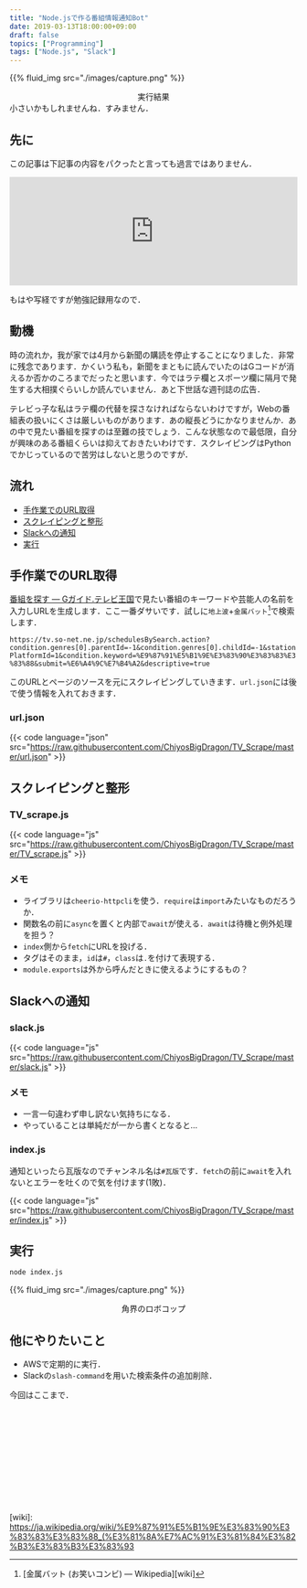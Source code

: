 ```yaml
---
title: "Node.jsで作る番組情報通知Bot"
date: 2019-03-13T18:00:00+09:00
draft: false
topics: ["Programming"]
tags: ["Node.js", "Slack"]
---
```


{{% fluid_img src="./images/capture.png" %}}
<center><figcaption>実行結果</figcaption></center>
小さいかもしれませんね．すみません．

## 先に
この記事は下記事の内容をパクったと言っても過言ではありません．

<iframe src="https://hatenablog-parts.com/embed?url=https%3A%2F%2Fblog.honjala.net%2Fentry%2F2018%2F09%2F13%2F004442" style="border: 0; width: 100%; height: 190px;" allowfullscreen scrolling="no" allow="autoplay; encrypted-media"></iframe>

もはや写経ですが勉強記録用なので．

## 動機
時の流れか，我が家では4月から新聞の購読を停止することになりました．非常に残念であります．かくいう私も，新聞をまともに読んでいたのはGコードが消えるか否かのころまでだったと思います．今ではラテ欄とスポーツ欄に隔月で発生する大相撲ぐらいしか読んでいません．あと下世話な週刊誌の広告．

テレビっ子な私はラテ欄の代替を探さなければならないわけですが，Webの番組表の扱いにくさは厳しいものがあります．あの縦長どうにかなりませんか．あの中で見たい番組を探すのは至難の技でしょう．こんな状態なので最低限，自分が興味のある番組くらいは抑えておきたいわけです．スクレイピングはPythonでかじっているので苦労はしないと思うのですが．

## 流れ
- [手作業でのURL取得](#手作業でのURL取得)
- [スクレイピングと整形](#スクレイピングと整形)
- [Slackへの通知](#Slackへの通知)
- [実行](#実行)

## 手作業でのURL取得
[番組を探す &mdash; Gガイド.テレビ王国][検索]で見たい番組のキーワードや芸能人の名前を入力しURLを生成します．ここ一番ダサいです．試しに`地上波`+`金属バット`[^1]で検索します．

`https://tv.so-net.ne.jp/schedulesBySearch.action?condition.genres[0].parentId=-1&condition.genres[0].childId=-1&stationPlatformId=1&condition.keyword=%E9%87%91%E5%B1%9E%E3%83%90%E3%83%83%E3%83%88&submit=%E6%A4%9C%E7%B4%A2&descriptive=true`

このURLとページのソースを元にスクレイピングしていきます．`url.json`には後で使う情報を入れておきます．
### url.json
{{< code language="json" src="https://raw.githubusercontent.com/ChiyosBigDragon/TV_Scrape/master/url.json" >}}

## スクレイピングと整形
### TV_scrape.js
{{< code language="js" src="https://raw.githubusercontent.com/ChiyosBigDragon/TV_Scrape/master/TV_scrape.js" >}}

### メモ
- ライブラリは`cheerio-httpcli`を使う．`require`は`import`みたいなものだろうか．
- 関数名の前に`async`を置くと内部で`await`が使える．`await`は待機と例外処理を担う？
- `index`側から`fetch`にURLを投げる．
- タグはそのまま，`id`は`#`，`class`は`.`を付けて表現する．
- `module.exports`は外から呼んだときに使えるようにするもの？

## Slackへの通知
### slack.js
{{< code language="js" src="https://raw.githubusercontent.com/ChiyosBigDragon/TV_Scrape/master/slack.js" >}}

### メモ
- 一言一句違わず申し訳ない気持ちになる．
- やっていることは単純だが一から書くとなると…

### index.js
通知といったら瓦版なのでチャンネル名は`#瓦版`です．`fetch`の前に`await`を入れないとエラーを吐くので気を付けます(1敗)．

{{< code language="js" src="https://raw.githubusercontent.com/ChiyosBigDragon/TV_Scrape/master/index.js" >}}

## 実行
```sh
node index.js
```

{{% fluid_img src="./images/capture.png" %}}
<center><figcaption>角界のロボコップ</figcaption></center>

## 他にやりたいこと
- AWSで定期的に実行．
- Slackの`slash-command`を用いた検索条件の追加削除．

今回はここまで．

<div class="iframely-embed"><div class="iframely-responsive" style="height: 168px; padding-bottom: 0;"><a href="https://github.com/ChiyosBigDragon/TV_Scrape" data-iframely-url="//cdn.iframe.ly/1CKV61n"></a></div></div><script async src="//cdn.iframe.ly/embed.js" charset="utf-8"></script>

[ブログ]: https://blog.honjala.net/entry/2018/09/13/004442
[検索]: https://tv.so-net.ne.jp/search/
[wiki]: https://ja.wikipedia.org/wiki/%E9%87%91%E5%B1%9E%E3%83%90%E3%83%83%E3%83%88_(%E3%81%8A%E7%AC%91%E3%81%84%E3%82%B3%E3%83%B3%E3%83%93
[^1]: [金属バット (お笑いコンビ) &mdash; Wikipedia][wiki]
